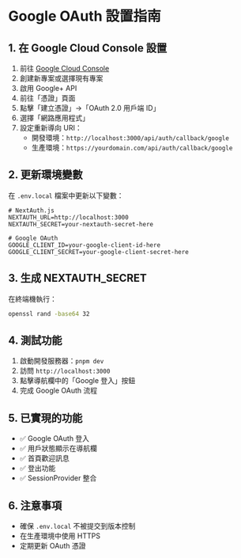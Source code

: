 # Google OAuth 設置指南

## 1. 在 Google Cloud Console 設置

1. 前往 [Google Cloud Console](https://console.cloud.google.com/)
2. 創建新專案或選擇現有專案
3. 啟用 Google+ API
4. 前往「憑證」頁面
5. 點擊「建立憑證」→「OAuth 2.0 用戶端 ID」
6. 選擇「網路應用程式」
7. 設定重新導向 URI：
   - 開發環境：`http://localhost:3000/api/auth/callback/google`
   - 生產環境：`https://yourdomain.com/api/auth/callback/google`

## 2. 更新環境變數

在 `.env.local` 檔案中更新以下變數：

```env
# NextAuth.js
NEXTAUTH_URL=http://localhost:3000
NEXTAUTH_SECRET=your-nextauth-secret-here

# Google OAuth
GOOGLE_CLIENT_ID=your-google-client-id-here
GOOGLE_CLIENT_SECRET=your-google-client-secret-here
```

## 3. 生成 NEXTAUTH_SECRET

在終端機執行：

```bash
openssl rand -base64 32
```

## 4. 測試功能

1. 啟動開發服務器：`pnpm dev`
2. 訪問 `http://localhost:3000`
3. 點擊導航欄中的「Google 登入」按鈕
4. 完成 Google OAuth 流程

## 5. 已實現的功能

- ✅ Google OAuth 登入
- ✅ 用戶狀態顯示在導航欄
- ✅ 首頁歡迎訊息
- ✅ 登出功能
- ✅ SessionProvider 整合

## 6. 注意事項

- 確保 `.env.local` 不被提交到版本控制
- 在生產環境中使用 HTTPS
- 定期更新 OAuth 憑證
